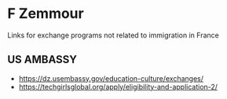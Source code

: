 # F Zemmour

Links for exchange programs not related to immigration in France

## US AMBASSY

- https://dz.usembassy.gov/education-culture/exchanges/
- https://techgirlsglobal.org/apply/eligibility-and-application-2/
